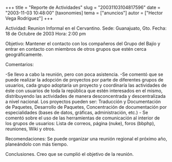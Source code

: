 +++
title = "Reporte de Actividades"
slug = "20031103104817596"
date = "2003-11-03 10:48:00"
[taxonomies]
tema = ["anuncios"]
autor = ["Hector Vega Rodriguez"]
+++

Actividad: Reunion Informal en el Cervantino. Sede: Guanajuato, Gto.
Fecha: 18 de Octubre de 2003 Hora: 2:00 pm

Objetivo: Mantener el contacto con los compañeros del Grupo del Bajío y
entrar en contacto con miembros de otros grupos que estén cerca
geográficamente.

<!-- more -->
Comentarios:

-Se llevo a cabo la reunión, pero con poca asistencia. -Se comentó que
se puede realizar la adopción de proyectos por parte de diferentes
grupos de usuarios, cada grupo adoptaría un proyecto y coordinaría las
actividades de éste con usuarios de toda la república que estén
interesados en el mismo, distribuyendo las actividades de manera
desconcentrada y descentralizada a nivel nacional. Los proyectos pueden
ser: Traducción y Documentación de Paquetes, Desarrollo de Paquetes,
Concentración de documentación por especialidades (bases de datos,
gráficas, administración, etc.) - Se comentó sobre el uso de las
herramientas de comunicación al interior de los grupos de usuarios:
Lista de correos, página (nuke), foros (bbphp), reuniones, Wiki y otros.

Recomendaciones: Se puede organizar una reunión regional el próximo año,
planeándolo con más tiempo.

Conclusiones. Creo que se cumplió el objetivo de la reunión.

